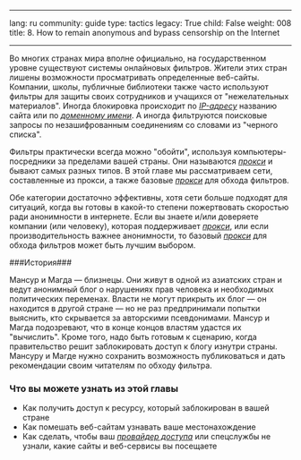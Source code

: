 

---

lang: ru
community: guide
type: tactics
legacy: True
child: False
weight: 008
title:  8. How to remain anonymous and bypass censorship on the Internet

---

Во многих странах мира вполне официально, на государственном уровне существуют системы онлайновых фильтров. Жители этих стран лишены
возможности просматривать определенные веб-сайты. Компании, школы, публичные библиотеки также часто используют фильтры для защиты своих сотрудников и учащихся от "нежелательных материалов". Иногда блокировка
происходит по [*IP-адресу*](/ru/glossary#IP_address) названию сайта или по [*доменному имени*](/ru/glossary#Domain_name). А иногда фильтруются
поисковые запросы по незашифрованным соединениям со словами из &quot;черного списка&quot;. 

Фильтры практически всегда можно &quot;обойти&quot;, используя компьютеры-посредники за пределами вашей страны. Они называются [*прокси*](/ru/glossary#Proxy)
и бывают самых разных типов. В этой главе мы рассматриваем сети, составленные из прокси, а также базовые [*прокси*](/ru/glossary#Proxy) для обхода фильтров.

Обе категории достаточно эффективны, хотя сети больше подходят для ситуаций, когда вы готовы в какой-то степени пожертвовать скоростью ради анонимности в интернете. Если вы знаете и/или доверяете компании (или человеку), которая поддерживает [*прокси*](/ru/glossary#Proxy), или если производительность важнее анонимности, то базовый [*прокси*](/ru/glossary#Proxy) для обхода фильтров может быть лучшим выбором.

###История###

<div class="background" markdown="1">
Мансур и Магда — близнецы. Они живут в одной из азиатских стран и ведут анонимный блог о нарушениях прав человека и необходимых политических переменах. Власти не могут прикрыть их блог — он находится в другой стране — но не раз предпринимали попытки выяснить, кто скрывается за авторскими псевдонимами. Мансур и Магда подозревают, что в конце концов властям удастся их "вычислить". Кроме того, надо быть готовым к сценарию, когда правительство решит заблокировать доступ к блогу изнутри страны. Мансуру и Магде нужно сохранить возможность публиковаться и дать рекомендации своим читателям по обходу фильтра.
</div>

### Что вы можете узнать из этой главы ###

- Как получить доступ к ресурсу, который заблокирован в вашей стране
- Как помешать веб-сайтам узнавать ваше местонахождение 
- Как сделать, чтобы ваш [*провайдер доступа*](/ru/glossary#ISP) или спецслужбы не узнали, какие сайты и веб-сервисы вы посещаете

